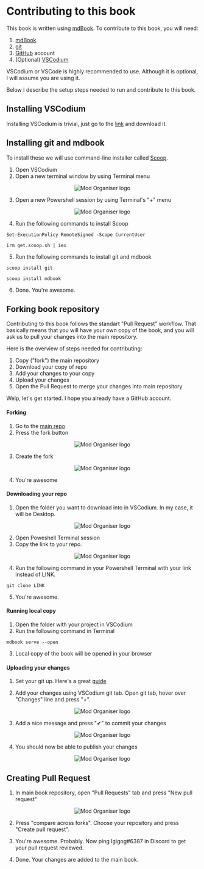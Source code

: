 # Contributing to this book

This book is written using [mdBook](https://github.com/rust-lang/mdBook). To contribute to this book, you will need:

1. [mdBook](https://github.com/rust-lang/mdBook)
2. [git](https://gitforwindows.org/)
3. [GitHub](https://github.com/) account
4. (Optional) [VSCodium](https://vscodium.com/)

VSCodium or VSCode is highly recommended to use. Although it is optional, I will assume you are using it.

Below I describe the setup steps needed to run and contribute to this book.

## Installing VSCodium

Installing VSCodium is trivial, just go to the [link](https://vscodium.com/) and download it.

## Installing git and mdbook
To install these we will use command-line installer called [Scoop](https://scoop.sh/).

1. Open VSCodium
2. Open a new terminal window by using Terminal menu

<div style="text-align: center;">

![Mod Organiser logo](contributing-images/1.PNG)

</div>

3. Open a new Powershell session by using Terminal's "+" menu

<div style="text-align: center;">

![Mod Organiser logo](contributing-images/2.PNG)

</div>

4. Run the following commands to install Scoop
```
Set-ExecutionPolicy RemoteSigned -Scope CurrentUser
```
```
irm get.scoop.sh | iex
```

5. Run the following commands to install git and mdbook
```
scoop install git
```
```
scoop install mdbook
```

6. Done. You're awesome.

## Forking book repository

Contributing to this book follows the standart "Pull Request" workflow. That basically means that you will have your own copy of the book, and you will ask us to pull your changes into the main repository.

Here is the overview of steps needed for contributing:

1. Copy ("fork") the main repository
1. Download your copy of repo
1. Add your changes to your copy
1. Upload your changes
1. Open the Pull Request to merge your changes into main repository

Welp, let's get started. I hope you already have a GitHub account.

#### Forking

1. Go to the [main repo](https://github.com/Igigog/anomaly-modding-book)
2. Press the fork button

<div style="text-align: center;">

![Mod Organiser logo](contributing-images/3.PNG)

</div>

3. Create the fork 

<div style="text-align: center;">

![Mod Organiser logo](contributing-images/4.PNG)

</div>

4. You're awesome

#### Downloading your repo

1. Open the folder you want to download into in VSCodium. In my case, it will be Desktop.

<div style="text-align: center;">

![Mod Organiser logo](contributing-images/5.PNG)

</div>

2. Open Poweshell Terminal session
3. Copy the link to your repo. 

<div style="text-align: center;">

![Mod Organiser logo](contributing-images/6.PNG)

</div>

4. Run the following command in your Powershell Terminal with your link instead of LINK.

```
git clone LINK
```

5. You're awesome.

#### Running local copy

1. Open the folder with your project in VSCodium
2. Run the following command in Terminal
```
mdbook serve --open
```
3. Local copy of the book will be opened in your browser

#### Uploading your changes

1. Set your git up. Here's a great [guide](https://docs.github.com/en/get-started/quickstart/set-up-git)

2. Add your changes using VSCodium git tab. Open git tab, hover over "Changes" line and press "+".

<div style="text-align: center;">

![Mod Organiser logo](contributing-images/7.PNG)

</div>

3. Add a nice message and press "✔" to commit your changes

<div style="text-align: center;">

![Mod Organiser logo](contributing-images/8.PNG)

</div>

4. You should now be able to publish your changes

<div style="text-align: center;">

![Mod Organiser logo](contributing-images/9.PNG)

</div>

## Creating Pull Request

1. In main book repository, open "Pull Requests" tab and press "New pull request"

<div style="text-align: center;">

![Mod Organiser logo](contributing-images/10.PNG)

</div>

2. Press "compare across forks". Choose your repository and press "Create pull request". 

3. You're awesome. Probably. Now ping Igigog#6387 in Discord to get your pull request reviewed.

4. Done. Your changes are added to the main book.
